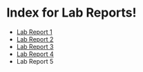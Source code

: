 # Index for Lab Reports!

 

* [Lab Report 1](https://prabhmeet2308.github.io/cse15l-lab-reports/cselabreport1.html)
* [Lab Report 2](https://prabhmeet2308.github.io/cse15l-lab-reports/lab-report-2-week-4.html)
* [Lab Report 3](https://prabhmeet2308.github.io/cse15l-lab-reports/lab-report-3-week-6.html)
* [Lab Report 4](https://prabhmeet2308.github.io/cse15l-lab-reports/lab-report-4-week-8.html)
* Lab Report 5
